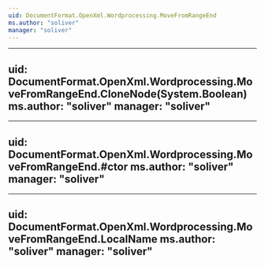 ```yaml
---
uid: DocumentFormat.OpenXml.Wordprocessing.MoveFromRangeEnd
ms.author: "soliver"
manager: "soliver"
---
```


---
uid: DocumentFormat.OpenXml.Wordprocessing.MoveFromRangeEnd.CloneNode(System.Boolean)
ms.author: "soliver"
manager: "soliver"
---

---
uid: DocumentFormat.OpenXml.Wordprocessing.MoveFromRangeEnd.#ctor
ms.author: "soliver"
manager: "soliver"
---

---
uid: DocumentFormat.OpenXml.Wordprocessing.MoveFromRangeEnd.LocalName
ms.author: "soliver"
manager: "soliver"
---
